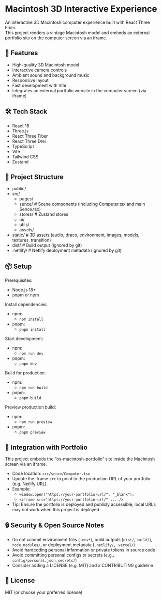 # Macintosh 3D Interactive Experience

An interactive 3D Macintosh computer experience built with React Three Fiber.  
This project renders a vintage Macintosh model and embeds an external portfolio site on the computer screen via an iframe.

## 🚀 Features

- High-quality 3D Macintosh model
- Interactive camera controls
- Ambient sound and background music
- Responsive layout
- Fast development with Vite
- Integrates an external portfolio website in the computer screen (via iframe)

## 🛠️ Tech Stack

- React 18
- Three.js
- React Three Fiber
- React Three Drei
- TypeScript
- Vite
- Tailwind CSS
- Zustand

## 📁 Project Structure

- public/
- src/
  - pages/
  - sence/ # Scene components (including Computer.tsx and main Sence.tsx)
  - stores/ # Zustand stores
  - ui/
  - utils/
  - assets/
- static/ # 3D assets (audio, draco, environment, images, models, textures, transition)
- dist/ # Build output (ignored by git)
- .netlify/ # Netlify deployment metadata (ignored by git)

## 📦 Setup

Prerequisites:

- Node.js 18+
- pnpm or npm

Install dependencies:

- npm:
  - `npm install`
- pnpm:
  - `pnpm install`

Start development:

- npm:
  - `npm run dev`
- pnpm:
  - `pnpm dev`

Build for production:

- npm:
  - `npm run build`
- pnpm:
  - `pnpm build`

Preview production build:

- npm:
  - `npm run preview`
- pnpm:
  - `pnpm preview`

## 🔗 Integration with Portfolio

This project embeds the “os-macintosh-portfolio” site inside the Macintosh screen via an iframe.

- Code location: `src/sence/Computer.tsx`
- Update the iframe `src` to point to the production URL of your portfolio (e.g. Netlify URL).
- Example:
  - `window.open("https://your-portfolio-url/", "_blank");`
  - `<iframe src="https://your-portfolio-url/" ... />`
- Tip: Ensure the portfolio is deployed and publicly accessible; local URLs may not work when this project is deployed.

## 🔒 Security & Open Source Notes

- Do not commit environment files (`.env*`), build outputs (`dist/`, `build/`), `node_modules/`, or deployment metadata (`.netlify/`, `.vercel/`)
- Avoid hardcoding personal information or private tokens in source code
- Avoid committing personal configs or secrets (e.g., `config/personal.json`, `secrets/`)
- Consider adding a LICENSE (e.g. MIT) and a CONTRIBUTING guideline

## 📄 License

MIT (or choose your preferred license)
